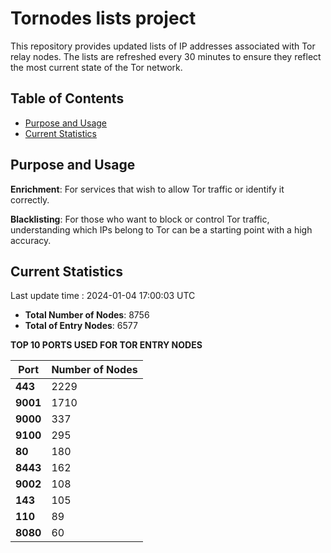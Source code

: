 # Tornodes lists project

This repository provides updated lists of IP addresses associated with Tor relay nodes. The lists are refreshed every 30 minutes to ensure they reflect the most current state of the Tor network.

## Table of Contents

- [Purpose and Usage](#purpose-and-usage)
- [Current Statistics](#current-statistics)


## Purpose and Usage

**Enrichment**: For services that wish to allow Tor traffic or identify it correctly.

**Blacklisting**: For those who want to block or control Tor traffic, understanding which IPs belong to Tor can be a starting point with a high accuracy.

## Current Statistics

Last update time : 2024-01-04 17:00:03 UTC

- **Total Number of Nodes**: 8756
- **Total of Entry Nodes**: 6577

**TOP 10 PORTS USED FOR TOR ENTRY NODES**

| **Port** | **Number of Nodes** |
|------|-----------------|
| **443**   | 2229  |
| **9001**   | 1710  |
| **9000**   | 337  |
| **9100**   | 295  |
| **80**   | 180  |
| **8443**   | 162  |
| **9002**   | 108  |
| **143**   | 105  |
| **110**   | 89  |
| **8080**   | 60  |

